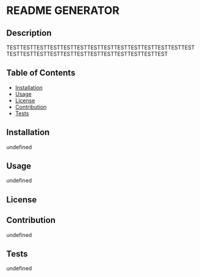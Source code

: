 # README GENERATOR
  
  ## Description
  TESTTESTTESTTESTTESTTESTTESTTESTTESTTESTTESTTESTTESTTESTTESTTESTTESTTESTTESTTESTTESTTESTTESTTESTTESTTEST

  ## Table of Contents
  * [Installation](#installation)
  * [Usage](#usageInstructions)
  * [License](#license)
  * [Contribution](#contribution)
  * [Tests](#testing)
  
  ## Installation
  undefined

  ## Usage
  undefined

  ## License
  

  ## Contribution
  undefined

  ## Tests
  undefined
  
  